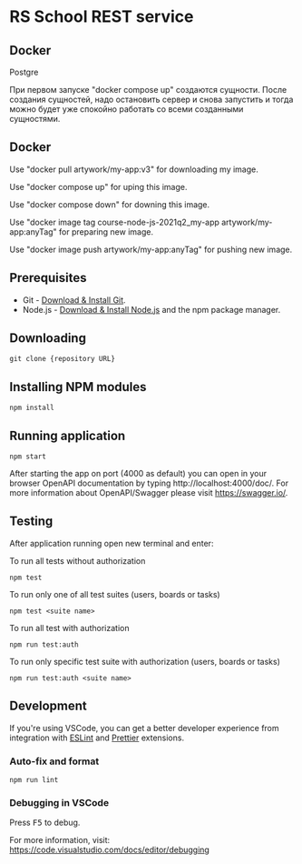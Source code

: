 # RS School REST service

## Docker

Postgre

При первом запуске "docker compose up" создаются сущности.
После создания сущностей, надо остановить сервер и снова запустить
и тогда можно будет уже спокойно работать со всеми созданными сущностями.

## Docker

Use "docker pull artywork/my-app:v3" for downloading my image.

Use "docker compose up" for uping this image.

Use "docker compose down" for downing this image.

Use "docker image tag course-node-js-2021q2_my-app artywork/my-app:anyTag" for preparing new image.

Use "docker image push artywork/my-app:anyTag" for pushing new image.

## Prerequisites

- Git - [Download & Install Git](https://git-scm.com/downloads).
- Node.js - [Download & Install Node.js](https://nodejs.org/en/download/) and the npm package manager.

## Downloading

```
git clone {repository URL}
```

## Installing NPM modules

```
npm install
```

## Running application

```
npm start
```

After starting the app on port (4000 as default) you can open
in your browser OpenAPI documentation by typing http://localhost:4000/doc/.
For more information about OpenAPI/Swagger please visit https://swagger.io/.

## Testing

After application running open new terminal and enter:

To run all tests without authorization

```
npm test
```

To run only one of all test suites (users, boards or tasks)

```
npm test <suite name>
```

To run all test with authorization

```
npm run test:auth
```

To run only specific test suite with authorization (users, boards or tasks)

```
npm run test:auth <suite name>
```

## Development

If you're using VSCode, you can get a better developer experience from integration with [ESLint](https://marketplace.visualstudio.com/items?itemName=dbaeumer.vscode-eslint) and [Prettier](https://marketplace.visualstudio.com/items?itemName=esbenp.prettier-vscode) extensions.

### Auto-fix and format

```
npm run lint
```

### Debugging in VSCode

Press <kbd>F5</kbd> to debug.

For more information, visit: https://code.visualstudio.com/docs/editor/debugging
